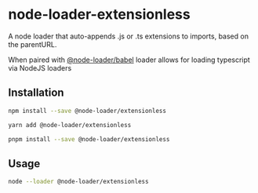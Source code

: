# node-loader-extensionless

A node loader that auto-appends .js or .ts extensions to imports, based on the parentURL.

When paired with [@node-loader/babel](https://github.com/node-loader/node-loader-babel) loader allows for loading typescript via NodeJS loaders

## Installation

```sh
npm install --save @node-loader/extensionless

yarn add @node-loader/extensionless

pnpm install --save @node-loader/extensionless
```

## Usage

```sh
node --loader @node-loader/extensionless
```
